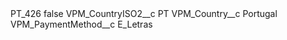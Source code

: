 <?xml version="1.0" encoding="UTF-8"?>
<CustomMetadata xmlns="http://soap.sforce.com/2006/04/metadata" xmlns:xsi="http://www.w3.org/2001/XMLSchema-instance" xmlns:xsd="http://www.w3.org/2001/XMLSchema">
    <label>PT_426</label>
    <protected>false</protected>
    <values>
        <field>VPM_CountryISO2__c</field>
        <value xsi:type="xsd:string">PT</value>
    </values>
    <values>
        <field>VPM_Country__c</field>
        <value xsi:type="xsd:string">Portugal</value>
    </values>
    <values>
        <field>VPM_PaymentMethod__c</field>
        <value xsi:type="xsd:string">E_Letras</value>
    </values>
</CustomMetadata>
